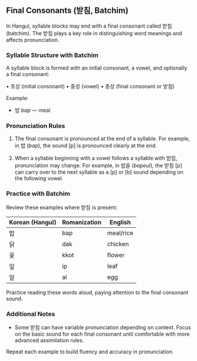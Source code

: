 ## Final Consonants (받침, Batchim)

In Hangul, syllable blocks may end with a final consonant called 받침 (batchim). The 받침 plays a key role in distinguishing word meanings and affects pronunciation.

### Syllable Structure with Batchim

A syllable block is formed with an initial consonant, a vowel, and optionally a final consonant:

• 초성 (initial consonant)
• 중성 (vowel)
• 종성 (final consonant or 받침)

Example:

- 밥
  *bap* — meal

### Pronunciation Rules

1. The final consonant is pronounced at the end of a syllable. For example, in 밥 (*bap*), the sound [p] is pronounced clearly at the end.

2. When a syllable beginning with a vowel follows a syllable with 받침, pronunciation may change. For example, in 밥을 (*bapeul*), the 받침 [p] can carry over to the next syllable as a [p] or [b] sound depending on the following vowel.

### Practice with Batchim

Review these examples where 받침 is present:

| Korean (Hangul) | Romanization | English       |
|-----------------|--------------|---------------|
| 밥              | bap          | meal/rice     |
| 닭              | dak          | chicken       |
| 꽃              | kkot         | flower        |
| 잎              | ip           | leaf          |
| 알              | al           | egg           |

Practice reading these words aloud, paying attention to the final consonant sound.

### Additional Notes

- Some 받침 can have variable pronunciation depending on context. Focus on the basic sound for each final consonant until comfortable with more advanced assimilation rules.

Repeat each example to build fluency and accuracy in pronunciation.